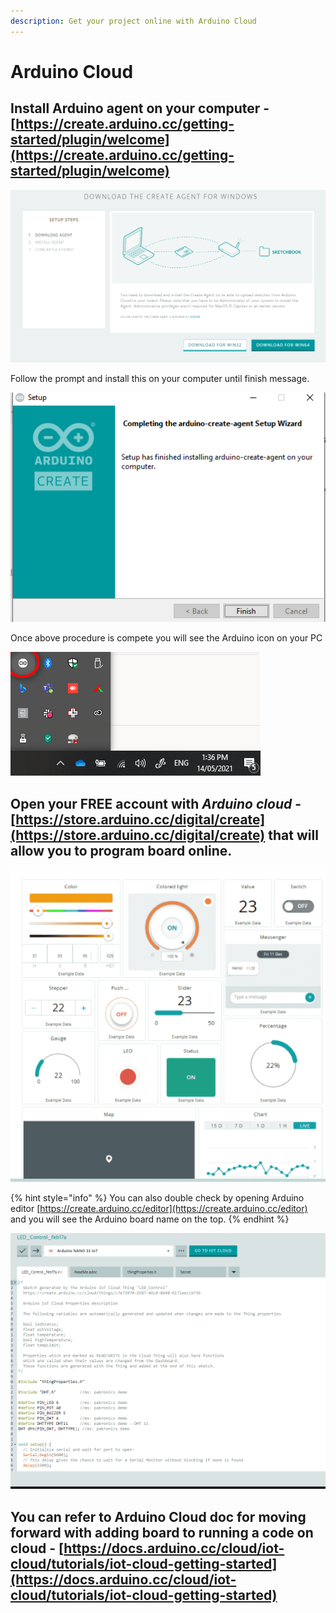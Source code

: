```yaml
---
description: Get your project online with Arduino Cloud
---
```


# Arduino Cloud

## Install Arduino agent on your computer - [https://create.arduino.cc/getting-started/plugin/welcome](https://create.arduino.cc/getting-started/plugin/welcome)

![Arduino Cloud agent for IoT](<../../.gitbook/assets/image (16).png>)

&#x20;                           Follow the prompt and install this on your computer until finish message.&#x20;

![Arduino agent successfully installed](<../../.gitbook/assets/image (24).png>)

&#x20;                              Once above procedure is compete you will see the Arduino icon on your PC

![Arduino cloud agent on PC](<../../.gitbook/assets/image (14).png>)



## Open your **FREE** account with _**Arduino cloud**_ - [https://store.arduino.cc/digital/create](https://store.arduino.cc/digital/create) that will allow you to program board online.&#x20;

![](<../../.gitbook/assets/image (11).png>)

{% hint style="info" %}
You can also double check by opening Arduino editor [https://create.arduino.cc/editor](https://create.arduino.cc/editor) and you will see the Arduino board name on the top.
{% endhint %}

![Arduino cloud IDE](<../../.gitbook/assets/image (17).png>)

## You can refer to Arduino Cloud doc for moving forward with adding board to running a code on cloud - [https://docs.arduino.cc/cloud/iot-cloud/tutorials/iot-cloud-getting-started](https://docs.arduino.cc/cloud/iot-cloud/tutorials/iot-cloud-getting-started)

